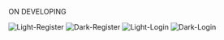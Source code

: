 ON DEVELOPING

![Light-Register](https://user-images.githubusercontent.com/87264553/138598385-98223445-5901-4de7-8716-2ab9a4b8b405.png)
![Dark-Register](https://user-images.githubusercontent.com/87264553/138598396-f9b42e35-9621-4086-91fd-d81f8b892af6.png)
![Light-Login](https://user-images.githubusercontent.com/87264553/138598403-065e1406-2937-4b10-b580-41b88a14d977.png)
![Dark-Login](https://user-images.githubusercontent.com/87264553/138598406-38d12e4f-a661-43dc-bc20-c088a3e5d2ae.png)
